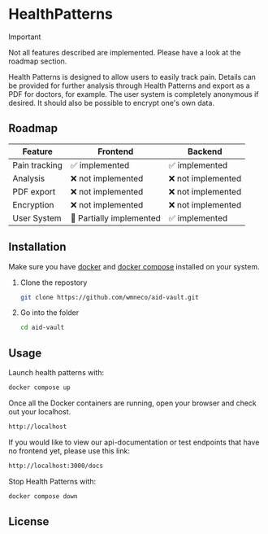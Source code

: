 # HealthPatterns

> [!IMPORTANT]  
> Not all features described are implemented. Please have a look at the roadmap section.

Health Patterns is designed to allow users to easily track pain. Details can be provided for further analysis through Health Patterns and export as a PDF for doctors, for example. The user system is completely anonymous if desired. It should also be possible to encrypt one's own data.


## Roadmap

| **Feature**   | **Frontend**                    | **Backend**                      |
|---------------|---------------------------------|----------------------------------|
| Pain tracking | :white_check_mark: implemented  | :white_check_mark: implemented   |
| Analysis      | :x: not implemented             | :x: not  implemented             |
| PDF export    | :x: not  implemented            | :x: not  implemented             |
| Encryption    | :x: not  implemented            | :x: not  implemented             |
| User System   | :hammer: Partially implemented  | :white_check_mark: implemented   |



## Installation

Make sure you have [docker](https://docs.docker.com/engine/install/) and [docker compose](https://docs.docker.com/compose/install/) installed on your system.

1. Clone the repostory
    ```bash
    git clone https://github.com/wmneco/aid-vault.git
    ```
2. Go into the folder
    ```bash
    cd aid-vault
    ```

## Usage

Launch health patterns with:

```bash
docker compose up
```
Once all the Docker containers are running, open your browser and check out your localhost.

```bash
http://localhost
```

If you would like to view our api-documentation or test endpoints that have no frontend yet, please use this link:

```bash
http://localhost:3000/docs
```

Stop Health Patterns with:

```bash
docker compose down
```

## License